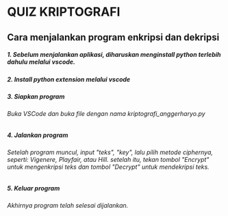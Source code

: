 # QUIZ KRIPTOGRAFI

## Cara menjalankan program enkripsi dan dekripsi
##### 1. Sebelum menjalankan aplikasi, diharuskan menginstall python terlebih dahulu melalui vscode.
##### 2. Install python extension melalui vscode
##### 3. Siapkan program
######   Buka VSCode dan buka file dengan nama kriptografi_anggerharyo.py
##### 4. Jalankan program
######   Setelah program muncul, input "teks", "key", lalu pilih metode ciphernya, seperti: Vigenere, Playfair, atau Hill. setelah itu, tekan tombol "Encrypt" untuk mengenkripsi teks dan tombol "Decrypt" untuk mendekripsi teks.
##### 5. Keluar program
######   Akhirnya program telah selesai dijalankan.



